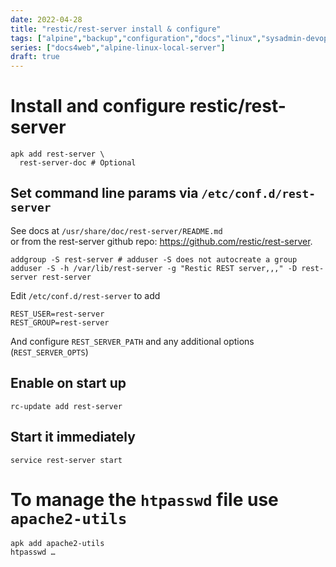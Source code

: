 ```yaml
---
date: 2022-04-28
title: "restic/rest-server install & configure"
tags: ["alpine","backup","configuration","docs","linux","sysadmin-devops"]
series: ["docs4web","alpine-linux-local-server"]
draft: true
---
```


# Install and configure restic/rest-server

``` shell
apk add rest-server \
  rest-server-doc # Optional
```

## Set command line params via `/etc/conf.d/rest-server`

See docs at `/usr/share/doc/rest-server/README.md`  
or from the rest-server github repo: <https://github.com/restic/rest-server>.

```shell
addgroup -S rest-server # adduser -S does not autocreate a group
adduser -S -h /var/lib/rest-server -g "Restic REST server,,," -D rest-server rest-server
```

Edit `/etc/conf.d/rest-server` to add

```shell
REST_USER=rest-server
REST_GROUP=rest-server
```

And configure `REST_SERVER_PATH` and any additional options (`REST_SERVER_OPTS`)

## Enable on start up

```shell
rc-update add rest-server 
```

## Start it immediately

```shell
service rest-server start
```

# To manage the `htpasswd` file use `apache2-utils`

```shell
apk add apache2-utils
htpasswd …
```
